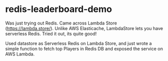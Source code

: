 # redis-leaderboard-demo

Was just trying out Redis. Came across Lambda Store (https://lambda.store/). Unlike AWS Elasticache, LambdaStore lets you have serverless Redis.
Tried it out, its quite good! 

Used datastore as Serverless Redis on Lambda Store, and just wrote a simple function to fetch top Players in Redis DB and exposed the service on AWS Lambda.
